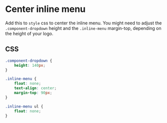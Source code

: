 # Center inline menu

Add this to `style` css to center the inline menu. You might need to adjust the `.component-dropdown` height and the `.inline-menu` margin-top, depending on the height of your logo. 

## CSS

```css
.component-dropdown {
	height: 140px;
}

.inline-menu {
    float: none;
    text-align: center;
    margin-top: 90px;
}

.inline-menu ul {
	float: none;
}
```